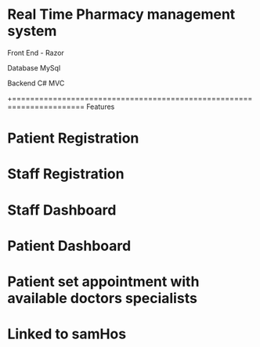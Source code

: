 # Real Time Pharmacy management system

Front End - Razor

Database MySql

Backend C# MVC

+======================================================================
Features

# Patient Registration
# Staff Registration
# Staff Dashboard
# Patient Dashboard
# Patient set appointment with available doctors specialists
# Linked to samHos
#
#
#
#
#
